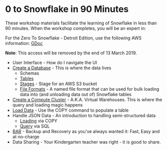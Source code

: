 # 0 to Snowflake in 90 Minutes 

These workshop materials facilitate the learning of Snowflake in less than 90 minutes.  When the workshop completes, you will be an expert in:

For the Zero To Snowflake - Detroit Edition, use the following AWS information:
[GDoc](https://docs.google.com/document/d/1ii1X4iFodYOY6gwYOTOdlT5oBz2ZwfKu3eVRai3-2j8/edit?usp=sharing)

**Note**:  This access will be removed by the end of 13 March 2019.

* User Interface - How do I navigate the UI
* [Create a Database](https://github.com/davidproksch/0-to-Snowflake/blob/master/CreateDatabase.sql) - This is where the data lives
  * Schemas
  * [Tables](https://github.com/davidproksch/0-to-Snowflake/blob/master/CreateTable.sql)
  * [Stages](https://github.com/davidproksch/0-to-Snowflake/blob/master/CreateAWSStage.sql) - Stage for an AWS S3 bucket
  * [File Formats](https://github.com/davidproksch/0-to-Snowflake/blob/master/CreateFileFormat.sql) - A named file format that can be used for bulk loading data into (and unloading data out of) Snowflake tables
* [Create a Compute Cluster](https://github.com/davidproksch/0-to-Snowflake/blob/master/CreateVirtualWarehouse.sql) - A.K.A. Virtual Warehouses.  This is where the query and loading magic happens
* [Load Data](https://github.com/davidproksch/0-to-Snowflake/blob/master/LoadDataViaCopy.sql) - Use the COPY command to populate a table
* Handle JSON Data - An introduction to handling semi-structured data
  * [Loading](https://github.com/davidproksch/0-to-Snowflake/blob/master/LoadJsonData.sql) via COPY
  * [Query](https://github.com/davidproksch/0-to-Snowflake/blob/master/QueryJsonDataView.sql) via SQL
* [BAR](https://github.com/davidproksch/0-to-Snowflake/blob/master/BAR.sql) - Backup and Recovery as you've always wanted it:  Fast, Easy and at no-charge
* Data Sharing - Your Kindergarten teacher was right - it is good to share.



